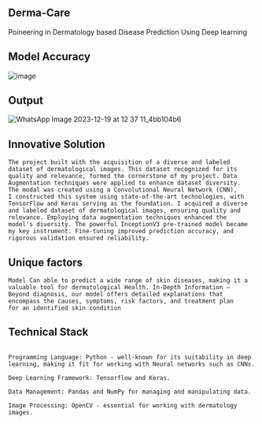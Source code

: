 ## Derma-Care 
Poineering in Dermatology based Disease Prediction Using Deep learning 

## Model Accuracy 
![image](https://github.com/Manikantan-S/Derma-Care/assets/111214511/f32fd195-1061-4382-8c4a-f42438d5adab)



##  Output
![WhatsApp Image 2023-12-19 at 12 37 11_4bb104b6](https://github.com/Manikantan-S/Derma-Care/assets/111214511/4e17cbcf-345e-4e0d-8dac-1d5b9622ecc0)

## Innovative Solution
```
The project built with the acquisition of a diverse and labeled 
dataset of dermatological images. This dataset recognized for its 
quality and relevance, formed the cornerstone of my project. Data 
Augmentation techniques were applied to enhance dataset diversity. 
The modal was created using a Convolutional Neural Network (CNN),
I constructed this system using state-of-the-art technologies, with
TensorFlow and Keras serving as the foundation. I acquired a diverse
and labeled dataset of dermatological images, ensuring quality and
relevance. Employing data augmentation techniques enhanced the
model's diversity. The powerful InceptionV3 pre-trained model became
my key instrument. Fine-tuning improved prediction accuracy, and
rigorous validation ensured reliability.
```
## Unique factors
```
Model Can able to predict a wide range of skin diseases, making it a 
valuable tool for dermatological Health. In-Depth Information –
Beyond diagnosis, our model offers detailed explanations that 
encompass the causes, symptoms, risk factors, and treatment plan 
for an identified skin condition
```

## Technical Stack
```

Programming Language: Python - well-known for its suitability in deep learning, making it fit for working with Neural networks such as CNNs.

Deep Learning Framework: Tensorflow and Keras.

Data Management: Pandas and NumPy for managing and manipulating data.

Image Processing: OpenCV - essential for working with dermatology images.
```
